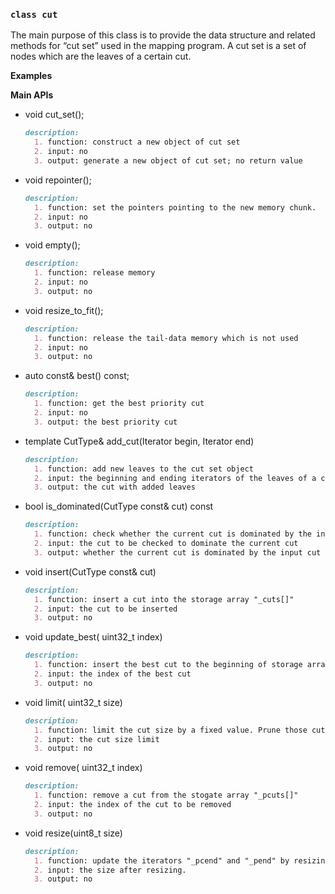 
### ```class cut```
The main purpose of this class is to provide the data structure and related methods for “cut set” used in the mapping program. 
A cut set is a set of nodes which are the leaves of a certain cut.

**Examples**


**Main APIs**

- void cut_set();
  ```markdown
  description:
    1. function: construct a new object of cut set
    2. input: no
    3. output: generate a new object of cut set; no return value
  ```

- void repointer();
  ```markdown
  description:
    1. function: set the pointers pointing to the new memory chunk.
    2. input: no
    3. output: no
  ```

- void empty();
  ```markdown
  description:
    1. function: release memory
    2. input: no
    3. output: no
  ```

- void resize_to_fit();
  ```markdown
  description:
    1. function: release the tail-data memory which is not used
    2. input: no
    3. output: no
  ```

- auto const& best() const;
  ```markdown
  description:
    1. function: get the best priority cut
    2. input: no
    3. output: the best priority cut
  ```

- template<typename Iterator>
  CutType& add_cut(Iterator begin, Iterator end)
  ```markdown
  description:
    1. function: add new leaves to the cut set object
    2. input: the beginning and ending iterators of the leaves of a certain cut
    3. output: the cut with added leaves
  ```

- bool is_dominated(CutType const& cut) const
  ```markdown
  description:
    1. function: check whether the current cut is dominated by the input cut
    2. input: the cut to be checked to dominate the current cut
    3. output: whether the current cut is dominated by the input cut
  ```

- void insert(CutType const& cut)
  ```markdown
  description:
    1. function: insert a cut into the storage array "_cuts[]"
    2. input: the cut to be inserted
    3. output: no
  ```

- void update_best( uint32_t index)
  ```markdown
  description:
    1. function: insert the best cut to the beginning of storage array "_pcuts[]", and maintain the order of the original elements.
    2. input: the index of the best cut
    3. output: no
  ```
  
- void limit( uint32_t size)
  ```markdown
  description:
    1. function: limit the cut size by a fixed value. Prune those cuts with sizes exceeding the limit.
    2. input: the cut size limit
    3. output: no
  ```
  
- void remove( uint32_t index)
  ```markdown
  description:
    1. function: remove a cut from the stogate array "_pcuts[]"
    2. input: the index of the cut to be removed
    3. output: no
  ```

- void resize(uint8_t size)
  ```markdown
  description:
    1. function: update the iterators "_pcend" and "_pend" by resizing
    2. input: the size after resizing.
    3. output: no
  ```

























